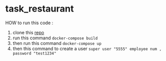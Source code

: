 # task_restaurant
HOW to run this code :
1. clone this [repo](https://github.com/slymodi88/restaurant-_task.git)
2. run this command  ```docker-compose build```
3. then run this command ```docker-compose up```
4. then this command to create a user ```super user "5555" employee num , password "test1234"```




